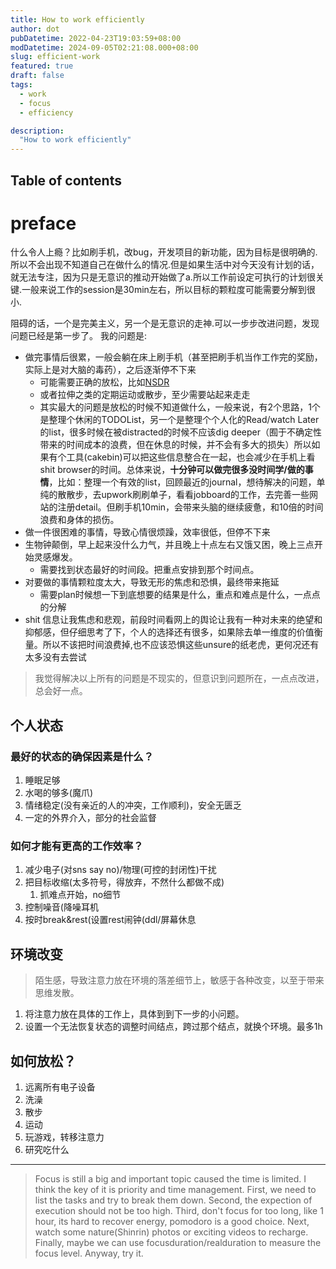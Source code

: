 ```yaml
---
title: How to work efficiently
author: dot
pubDatetime: 2022-04-23T19:03:59+08:00
modDatetime: 2024-09-05T02:21:08.000+08:00
slug: efficient-work
featured: true
draft: false
tags:
  - work
  - focus
  - efficiency

description:
  "How to work efficiently"
---
```


## Table of contents

# preface

什么令人上瘾？比如刷手机，改bug，开发项目的新功能，因为目标是很明确的.所以不会出现不知道自己在做什么的情况.但是如果生活中对今天没有计划的话，就无法专注，因为只是无意识的推动开始做了a.所以工作前设定可执行的计划很关键.一般来说工作的session是30min左右，所以目标的颗粒度可能需要分解到很小.

阻碍的话，一个是完美主义，另一个是无意识的走神.可以一步步改进问题，发现问题已经是第一步了。
我的问题是:
- 做完事情后很累，一般会躺在床上刷手机（甚至把刷手机当作工作完的奖励，实际上是对大脑的毒药），之后逐渐停不下来
  - 可能需要正确的放松，比如[NSDR](https://dotline.life/posts/nsdr/)
  - 或者拉伸之类的定期运动或散步，至少需要站起来走走
  - 其实最大的问题是放松的时候不知道做什么，一般来说，有2个思路，1个是整理个休闲的TODOList，另一个是整理个个人化的Read/watch Later的list，很多时候在被distracted的时候不应该dig deeper（囿于不确定性带来的时间成本的浪费，但在休息的时候，并不会有多大的损失）所以如果有个工具(cakebin)可以把这些信息整合在一起，也会减少在手机上看shit browser的时间。总体来说，**十分钟可以做完很多没时间学/做的事情**，比如：整理一个有效的list，回顾最近的journal，想待解决的问题，单纯的散散步，去upwork刷刷单子，看看jobboard的工作，去完善一些网站的注册detail。但刷手机10min，会带来头脑的继续疲惫，和10倍的时间浪费和身体的损伤。
- 做一件很困难的事情，导致心情很烦躁，效率很低，但停不下来
- 生物钟颠倒，早上起来没什么力气，并且晚上十点左右又饿又困，晚上三点开始灵感爆发。
  - 需要找到状态最好的时间段。把重点安排到那个时间点。
- 对要做的事情颗粒度太大，导致无形的焦虑和恐惧，最终带来拖延
  - 需要plan时候想一下到底想要的结果是什么，重点和难点是什么，一点点的分解
- shit 信息让我焦虑和悲观，前段时间看网上的舆论让我有一种对未来的绝望和抑郁感，但仔细思考了下，个人的选择还有很多，如果除去单一维度的价值衡量。所以不该把时间浪费掉,也不应该恐惧这些unsure的纸老虎，更何况还有太多没有去尝试

> 我觉得解决以上所有的问题是不现实的，但意识到问题所在，一点点改进，总会好一点。

## 个人状态

### 最好的状态的确保因素是什么？

1. 睡眠足够
2. 水喝的够多(魔爪)
3. 情绪稳定(没有亲近的人的冲突，工作顺利)，安全无匮乏
4. 一定的外界介入，部分的社会监督

### 如何才能有更高的工作效率？

1. 减少电子(对sns say no)/物理(可控的封闭性)干扰
2. 把目标收缩(太多符号，得放弃，不然什么都做不成)
   1. 抓难点开始，no细节
4. 控制噪音(降噪耳机
5. 按时break&rest(设置rest闹钟(ddl/屏幕休息
   
## 环境改变

> 陌生感，导致注意力放在环境的落差细节上，敏感于各种改变，以至于带来思维发散。

1. 将注意力放在具体的工作上，具体到到下一步的小问题。
2. 设置一个无法恢复状态的调整时间结点，跨过那个结点，就换个环境。最多1h

## 如何放松？
1. 远离所有电子设备
2. 洗澡
3. 散步
4. 运动
5. 玩游戏，转移注意力
6. 研究吃什么

---

> Focus is still a big and important topic caused the time is limited.
I think the key of it is priority and time management.
First, we need to list the tasks and try to break them down.
Second, the expection of execution should not be too high.
Third, don't focus for too long, like 1 hour, its hard to recover energy, pomodoro is a good choice.
Next, watch some nature(Shinrin) photos or exciting videos to recharge.
Finally, maybe we can use focusduration/realduration to measure the focus level.
Anyway, try it.